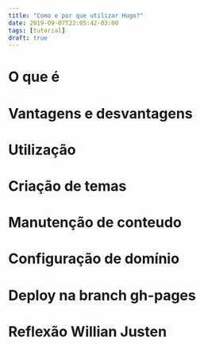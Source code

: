```yaml
---
title: "Como e por que utilizar Hugo?"
date: 2019-09-07T22:05:42-03:00
tags: [tutorial]
draft: true
---
```

# O que é

# Vantagens e desvantagens

# Utilização

# Criação de temas

# Manutenção de conteudo

# Configuração de domínio

# Deploy na branch gh-pages

# Reflexão Willian Justen
